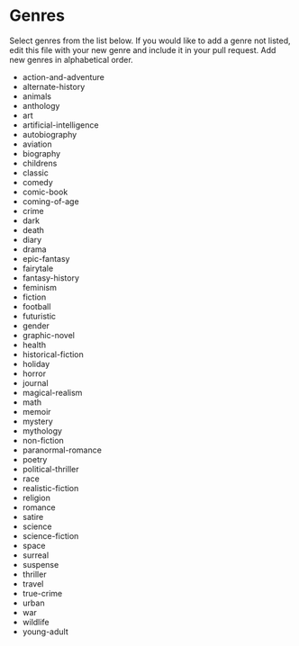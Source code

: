 # Genres

Select genres from the list below. If you would like to add a genre not listed, edit this file with your new genre and include it in your pull request. Add new genres in alphabetical order. 

* action-and-adventure
* alternate-history
* animals
* anthology
* art
* artificial-intelligence
* autobiography
* aviation
* biography
* childrens
* classic
* comedy
* comic-book
* coming-of-age
* crime
* dark
* death
* diary
* drama
* epic-fantasy
* fairytale
* fantasy-history
* feminism
* fiction
* football
* futuristic
* gender
* graphic-novel
* health
* historical-fiction
* holiday
* horror
* journal
* magical-realism
* math
* memoir
* mystery
* mythology
* non-fiction
* paranormal-romance
* poetry
* political-thriller
* race
* realistic-fiction
* religion
* romance
* satire
* science
* science-fiction
* space
* surreal
* suspense
* thriller
* travel
* true-crime
* urban
* war
* wildlife
* young-adult
